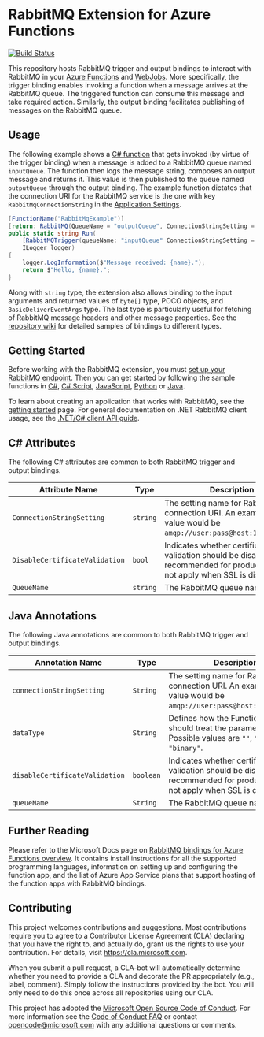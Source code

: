 # RabbitMQ Extension for Azure Functions

[![Build Status](https://dev.azure.com/azfunc/Azure%20Functions/_apis/build/status/Azure.azure-functions-rabbitmq-extension?branchName=dev)](https://dev.azure.com/azfunc/Azure%20Functions/_build/latest?definitionId=48&branchName=dev)

This repository hosts RabbitMQ trigger and output bindings to interact with RabbitMQ in your [Azure Functions](https://azure.microsoft.com/services/functions/)
and [WebJobs](https://learn.microsoft.com/azure/app-service/webjobs-sdk-how-to). More specifically, the trigger binding enables invoking a function when a message arrives at the RabbitMQ queue. The triggered function can consume this message and take required action. Similarly, the output binding facilitates publishing of messages on the RabbitMQ queue.

## Usage

The following example shows a [C# function](https://learn.microsoft.com/azure/azure-functions/functions-dotnet-class-library) that gets invoked (by virtue of the trigger binding) when a message is added to a RabbitMQ queue named `inputQueue`. The function then logs the message string, composes an output message and returns it. This value is then published to the queue named `outputQueue` through the output binding. The example function dictates that the connection URI for the RabbitMQ service is the one with key `RabbitMqConnectionString` in the [Application Settings](https://learn.microsoft.com/azure/azure-functions/functions-develop-local#local-settings-file).

```cs
[FunctionName("RabbitMqExample")]
[return: RabbitMQ(QueueName = "outputQueue", ConnectionStringSetting = "RabbitMqConnectionString")]
public static string Run(
    [RabbitMQTrigger(queueName: "inputQueue" ConnectionStringSetting = "RabbitMqConnectionString")] string name,
    ILogger logger)
{
    logger.LogInformation($"Message received: {name}.");
    return $"Hello, {name}.";
}
```

Along with `string` type, the extension also allows binding to the input arguments and returned values of `byte[]` type, POCO objects, and `BasicDeliverEventArgs` type. The last type is particularly useful for fetching of RabbitMQ message headers and other message properties. See the [repository wiki](https://github.com/Azure/azure-functions-rabbitmq-extension/wiki) for detailed samples of bindings to different types.

## Getting Started

Before working with the RabbitMQ extension, you must [set up your RabbitMQ endpoint](https://www.rabbitmq.com/download.html). Then you can get started by following the sample functions in [C#](https://github.com/Azure/azure-functions-rabbitmq-extension/wiki/Samples-in-C%23), [C# Script](https://github.com/Azure/azure-functions-rabbitmq-extension/wiki/Samples-in-CSX), [JavaScript](https://github.com/Azure/azure-functions-rabbitmq-extension/wiki/Samples-in-JavaScript), [Python](https://github.com/Azure/azure-functions-rabbitmq-extension/wiki/Samples-in-Python) or [Java](https://github.com/Azure/azure-functions-rabbitmq-extension/wiki/Samples-in-Java).

To learn about creating an application that works with RabbitMQ, see the [getting started](https://www.rabbitmq.com/getstarted.html) page. For general documentation on .NET RabbitMQ client usage, see the [.NET/C# client API guide](https://www.rabbitmq.com/dotnet-api-guide.html).

## C# Attributes

The following C# attributes are common to both RabbitMQ trigger and output bindings.

| Attribute Name | Type | Description |
|---|---|---|
| `ConnectionStringSetting` | `string` | The setting name for RabbitMQ connection URI. An example setting value would be `amqp://user:pass@host:10000/vhost`. |
| `DisableCertificateValidation` | `bool` | Indicates whether certificate validation should be disabled. Not recommended for production. Does not apply when SSL is disabled. |
| `QueueName` | `string` | The RabbitMQ queue name. |

## Java Annotations

The following Java annotations are common to both RabbitMQ trigger and output bindings.

| Annotation Name | Type | Description |
|---|---|---|
| `connectionStringSetting` | `String` | The setting name for RabbitMQ connection URI. An example setting value would be `amqp://user:pass@host:10000/vhost`. |
| `dataType` | `String` | Defines how the Functions runtime should treat the parameter value. Possible values are `""`, `"string"` and `"binary"`. |
| `disableCertificateValidation` | `boolean` | Indicates whether certificate validation should be disabled. Not recommended for production. Does not apply when SSL is disabled. |
| `queueName` | `String` | The RabbitMQ queue name. |

## Further Reading

Please refer to the Microsoft Docs page on [RabbitMQ bindings for Azure Functions overview](https://learn.microsoft.com/azure/azure-functions/functions-bindings-rabbitmq). It contains install instructions for all the supported programming languages, information on setting up and configuring the function app, and the  list of Azure App Service plans that support hosting of the function apps with RabbitMQ bindings.

## Contributing

This project welcomes contributions and suggestions. Most contributions require you to agree to a Contributor License Agreement (CLA) declaring that you have the right to, and actually do, grant us the rights to use your contribution. For details, visit https://cla.microsoft.com.

When you submit a pull request, a CLA-bot will automatically determine whether you need to provide a CLA and decorate the PR appropriately (e.g., label, comment). Simply follow the instructions provided by the bot. You will only need to do this once across all repositories using our CLA.

This project has adopted the [Microsoft Open Source Code of Conduct](https://opensource.microsoft.com/codeofconduct/). For more information see the [Code of Conduct FAQ](https://opensource.microsoft.com/codeofconduct/faq/) or contact [opencode@microsoft.com](mailto:opencode@microsoft.com) with any additional questions or comments.
